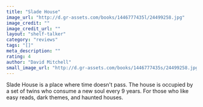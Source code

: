 ```yaml
---
title: "Slade House"
image_url: "http://d.gr-assets.com/books/1446777435l/24499258.jpg"
image_credit: ""
image_credit_url: ""
layout: "shelf-talker"
category: "reviews"
tags: "[]"
meta_description: ""
rating: 4
author: "David Mitchell"
small_image_url: "http://d.gr-assets.com/books/1446777435s/24499258.jpg"
---
```


Slade House is a place where time doesn't pass. The house is occupied by a set of twins who consume a new soul every 9 years. For those who like easy reads, dark themes, and haunted houses.



